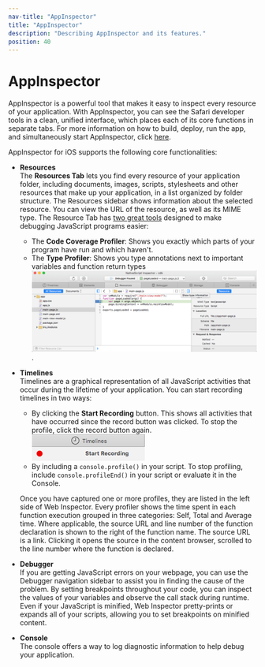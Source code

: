 ```yaml
---
nav-title: "AppInspector"
title: "AppInspector"
description: "Describing AppInspector and its features."
position: 40
---
```


# AppInspector
AppInspector is a powerful tool that makes it easy to inspect every resource of your application. With AppInspector, you can see the Safari developer tools in a clean, unified interface, which places each of its core functions in separate tabs. For more information on how to build, deploy, run the app, and simultaneously start AppInspector, click [here](../../../core-concepts/debugging.md).

AppInspector for iOS supports the following core functionalities:

 - **Resources**<br/>The **Resources Tab** lets you find every resource of your application folder, including documents, images, scripts, stylesheets and other resources that make up your application, in a list organized by folder structure. The Resources sidebar shows information about the selected resource. You can view the URL of the resource, as well as its MIME type. The Resource Tab has [two great tools](https://webkit.org/blog/3846/type-profiling-and-code-coverage-profiling-for-javascript/) designed to make debugging JavaScript programs easier:
     - The **Code Coverage Profiler**: Shows you exactly which parts of your program have run and which haven't.
     - The **Type Profiler**: Shows you type annotations next to important variables and function return types
     ![Resources Tab](resources_tab.png).
 - **Timelines**<br/>Timelines are a graphical representation of all JavaScript activities that occur during the lifetime of your application. You can start recording timelines in two ways:
     - By clicking the **Start Recording** button. This shows all activities that have occurred since the record button was clicked. To stop the profile, click the record button again. ![Start recording](start_recording.png)
     - By including a `console.profile()` in your script. To stop profiling, include `console.profileEnd()` in your script or evaluate it in the Console.

    Once you have captured one or more profiles, they are listed in the left side of Web Inspector. Every profiler shows the time spent in each function execution grouped in three categories: Self, Total and Average time. Where applicable, the source URL and line number of the function declaration is shown to the right of the function name. The source URL is a link. Clicking it opens the source in the content browser, scrolled to the line number where the function is declared.

 - **Debugger**<br/>If you are getting JavaScript errors on your webpage, you can use the Debugger navigation sidebar to assist you in finding the cause of the problem. By setting breakpoints throughout your code, you can inspect the values of your variables and observe the call stack during runtime.<br/>Even if your JavaScript is minified, Web Inspector pretty-prints or expands all of your scripts, allowing you to set breakpoints on minified content.

 - **Console**<br/>The console offers a way to log diagnostic information to help debug your application.
